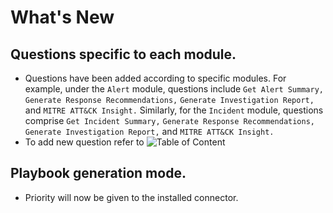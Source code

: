 # What's New

## Questions specific to each module.

- Questions have been added according to specific modules. For example, under the `Alert` module, questions include `Get Alert Summary,` `Generate Response Recommendations,` `Generate Investigation Report,` and `MITRE ATT&CK Insight.` Similarly, for the `Incident` module, questions comprise `Get Incident Summary,` `Generate Response Recommendations,` `Generate Investigation Report,` and `MITRE ATT&CK Insight.`
- To add new question refer to ![Table of Content](./docs/contents.md/#table-of-content)

## Playbook generation mode.

- Priority will now be given to the installed connector.
